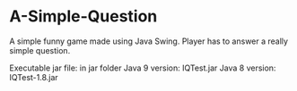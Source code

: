 # A-Simple-Question
A simple funny game made using Java Swing. Player has to answer a really simple question.

Executable jar file: in jar folder
Java 9 version: IQTest.jar
Java 8 version: IQTest-1.8.jar
